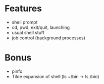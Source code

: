 Features
========
 - shell prompt
 - cd, pwd, exit/quit, launching
 - usual shell stuff
 - job control (background processes)

Bonus
=====
 - pinfo
 - Tilde expansion of shell (ls ~/bin -> ls <PATH>/bin)
